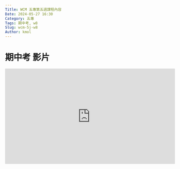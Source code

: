 ```yaml
---
Title: WCM 五專第五週課程內容
Date: 2024-05-27 16:30
Category: 五專
Tags: 期中考, w8
Slug: wcm-5j-w8
Author: kmol
---
```



# 期中考 影片


<iframe width="560" height="315" src="https://www.youtube.com/embed/dqp1myCIuGA?si=a-iB29kIjToS2UAo" title="YouTube video player" frameborder="0" allow="accelerometer; autoplay; clipboard-write; encrypted-media; gyroscope; picture-in-picture; web-share" referrerpolicy="strict-origin-when-cross-origin" allowfullscreen></iframe>